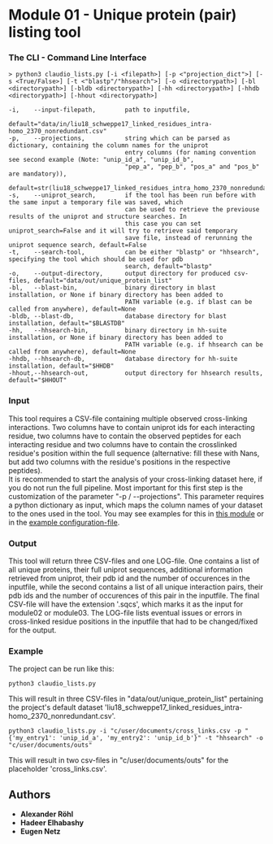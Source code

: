 # Module 01 - Unique protein (pair) listing tool

### The CLI - Command Line Interface
```
> python3 claudio_lists.py [-i <filepath>] [-p <"projection_dict">] [-s <True/False>] [-t <"blastp"/"hhsearch">] [-o <directorypath>] [-bl <directorypath>] [-bldb <directorypath>] [-hh <directorypath>] [-hhdb <directorypath>] [-hhout <directorypath>] 

-i,    --input-filepath,        path to inputfile,
                                default="data/in/liu18_schweppe17_linked_residues_intra-homo_2370_nonredundant.csv"
-p,    --projections,           string which can be parsed as dictionary, containing the column names for the uniprot 
                                entry columns (for naming convention see second example (Note: "unip_id_a", "unip_id_b",
                                "pep_a", "pep_b", "pos_a" and "pos_b" are mandatory)), 
                                default=str(liu18_schweppe17_linked_residues_intra_homo_2370_nonredundant_unique)
-s,    --uniprot_search,        if the tool has been run before with the same input a temporary file was saved, which 
                                can be used to retrieve the previouse results of the uniprot and structure searches. In 
                                this case you can set uniprot_search=False and it will try to retrieve said temporary 
                                save file, instead of rerunning the uniprot sequence search, default=False
-t,    --search-tool,           can be either "blastp" or "hhsearch", specifying the tool which should be used for pdb 
                                search, default="blastp"
-o,    --output-directory,      output directory for produced csv-files, default="data/out/unique_protein_list"
-bl,   --blast-bin,             binary directory in blast installation, or None if binary directory has been added to 
                                PATH variable (e.g. if blast can be called from anywhere), default=None
-bldb, --blast-db,              database directory for blast installation, default="$BLASTDB"
-hh,   --hhsearch-bin,          binary directory in hh-suite installation, or None if binary directory has been added to
                                PATH variable (e.g. if hhsearch can be called from anywhere), default=None
-hhdb, --hhsearch-db,           database directory for hh-suite installation, default="$HHDB"
-hhout,--hhsearch-out,          output directory for hhsearch results, default="$HHOUT"
```
### Input
This tool requires a CSV-file containing multiple observed cross-linking interactions. Two columns have to contain 
uniprot ids for each interacting residue, two columns have to contain the observed peptides for each interacting residue
and two columns have to contain the crosslinked residue's position within the full sequence (alternative: fill these with
Nans, but add two columns with the residue's positions in the respective peptides).\
It is recommended to start the analysis of your cross-linking dataset here, if you do not run the full pipeline. Most 
important for this first step is the customization of the parameter "-p / --projections". This parameter requires a 
python dictionary as input, which maps the column names of your dataset to the ones used in the tool. You may see 
examples for this in [this module](https://github.com/KohlbacherLab/CLAUDIO/blob/main/module01/src/dict/default_projections.py)
or in the [example configuration-file](https://github.com/KohlbacherLab/CLAUDIO/blob/main/config.txt).

### Output
This tool will return three CSV-files and one LOG-file. One contains a list of all unique proteins, their full uniprot sequences,
additional information retrieved from uniprot, their pdb id and the number of occurences in the inputfile, while the 
second contains a list of all unique interaction pairs, their pdb ids and the number of occurences of this pair in the 
inputfile. The final CSV-file will have the extension '.sqcs', which marks it as the input for module02 or module03. The
LOG-file lists eventual issues or errors in cross-linked residue positions in the inputfile that had to be changed/fixed
for the output.

### Example
The project can be run like this:
```
python3 claudio_lists.py
```
This will result in three CSV-files in "data/out/unique_protein_list" pertaining the project's default dataset 
'liu18_schweppe17_linked_residues_intra-homo_2370_nonredundant.csv'.
```
python3 claudio_lists.py -i "c/user/documents/cross_links.csv -p "{'my_entry1': 'unip_id_a', 'my_entry2': 'unip_id_b'}" -t "hhsearch" -o "c/user/documents/outs"
```
This will result in two csv-files in "c/user/documents/outs" for the placeholder 'cross_links.csv'.

## Authors
* **Alexander Röhl**
* **Hadeer Elhabashy**
* **Eugen Netz**
